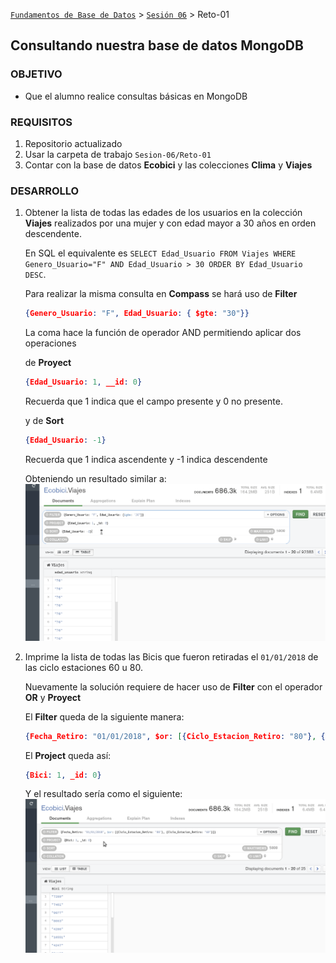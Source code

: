 [`Fundamentos de Base de Datos`](../../Readme.md) > [`Sesión 06`](../Readme.md) > Reto-01
## Consultando nuestra base de datos MongoDB

### OBJETIVO
- Que el alumno realice consultas básicas en MongoDB

### REQUISITOS
1. Repositorio actualizado
1. Usar la carpeta de trabajo `Sesion-06/Reto-01`
1. Contar con la base de datos __Ecobici__ y las colecciones __Clima__ y __Viajes__

### DESARROLLO
1. Obtener la lista de todas las edades de los usuarios en la colección __Viajes__ realizados por una mujer y con edad mayor a 30 años en orden descendente.

   En SQL el equivalente es `SELECT Edad_Usuario FROM Viajes WHERE Genero_Usuario="F" AND Edad_Usuario > 30 ORDER BY Edad_Usuario DESC`.

   Para realizar la misma consulta en __Compass__ se hará uso de __Filter__
   ```json
   {Genero_Usuario: "F", Edad_Usuario: { $gte: "30"}}
   ```
   La coma hace la función de operador AND permitiendo aplicar dos operaciones

   de __Proyect__
   ```json
   {Edad_Usuario: 1, __id: 0}
   ```
   Recuerda que 1 indica que el campo presente y 0 no presente.

   y de __Sort__
   ```json
   {Edad_Usuario: -1}
   ```
   Recuerda que 1 indica ascendente y -1 indica descendente

   Obteniendo un resultado similar a:
   ![Resultado de consulta](assets/documentos-en-viajes-01.png)

1. Imprime la lista de todas las Bicis que fueron retiradas el `01/01/2018` de las ciclo estaciones 60 u 80.

   Nuevamente la solución requiere de hacer uso de __Filter__ con el operador __OR__ y __Proyect__

   El __Filter__ queda de la siguiente manera:
   ```json
   {Fecha_Retiro: "01/01/2018", $or: [{Ciclo_Estacion_Retiro: "80"}, {Ciclo_Estacion_Retiro: "60"}]}
   ```

   El __Project__ queda así:
   ```json
   {Bici: 1, _id: 0}
   ```

   Y el resultado sería como el siguiente:
   ![Resultado de consulta](assets/documentos-en-viajes-02.png)
